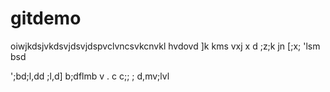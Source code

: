 # gitdemo
oiwjkdsjvkdsvjdsvjdspvclvncsvkcnvkl  hvdovd ]k kms vxj x
 d ;z;k jn [;x; 'lsm bsd

';bd;l,dd
;l,d]
b;dflmb
 v .
 c c;;   ;
 d,mv;lvl
